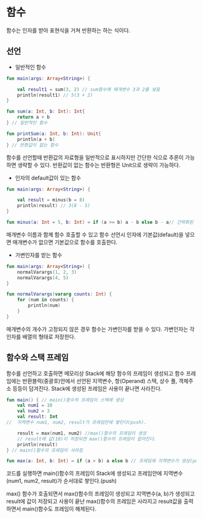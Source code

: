 # 함수
함수는 인자를 받아 표현식을 거쳐 반환하는 하는 식이다.
## 선언
+ 일반적인 함수
```kotlin
fun main(args: Array<String>) {

    val result1 = sum(3, 2) // sum함수에 매개변수 3과 2를 넣음
    println(result1) // 5(3 + 2)
}

fun sum(a: Int, b: Int): Int{
	return a + b
} // 일반적인 함수

fun printSum(a: Int, b: Int): Unit{
	println(a + b)
} // 반환값이 없는 함수
```
함수를 선언할때 반환값의 자료형을 일반적으로 표시하지만 간단한 식으로 추론이 가능하면 생략할 수 있다. 반환값이 없는 함수는 반환형은 Unit으로 생략이 가능하다.   
   
+ 인자의 default값이 있는 함수
```kotlin
fun main(args: Array<String>) {

    val result = minus(b = 8)
    println(result) // 3(8 - 5)
}

fun minus(a: Int = 5, b: Int) = if (a >= b) a - b else b - a// 간략화된 함수
```
매개변수 이름과 함께 함수 호출할 수 있고 함수 선언시 인자에 기본값(default)을 넣으면 매개변수가 없으면 기본값으로 함수를 호출한다.   
   
+ 가변인자를 받는 함수
```kotlin
fun main(args: Array<String>) {
    normalVarargs(1, 2, 3)
    normalVarargs(4, 5)
}

fun normalVarargs(vararg counts: Int) {
    for (num in counts) {
        println(num)
    }
}
```
매개변수의 개수가 고정되지 않은 경우 함수는 가변인자를 받을 수 있다. 가변인자는 각 인자를 배열의 형태로 저장한다.   
   
## 함수와 스택 프레임
함수를 선언하고 호출하면 메모리상 Stack에 해당 함수의 프레임이 생성되고 함수 프레임에는 반환블럭(중괄호)안에서 선언된 지역변수, 항(Operand) 스택, 상수 풀, 객체주소 등등이 담겨진다. Stack에 생성된 프레임은 사용이 끝나면 사라진다.
```kotlin
fun main() { // main()함수의 프레임이 스택에 생성
    val num1 = 10
    val num2 = 3
    val result: Int
//  지역변수 num1, num2, result가 프레임안에 쌓인다(push).

    result = max(num1, num2) //max()함수의 프레임이 생성
    // result에 값(10)이 저장되면 max()함수의 프레임이 없어진다.
    println(result)
} // main()함수의 프레임이 사라짐

fun max(a: Int, b: Int) = if (a > b) a else b // 프레임에 지역변수가 생성(push)
```
코드를 실행하면 main()함수의 프레임이 Stack에 생성되고 프레임안에 지역변수(num1, num2, result)가 순서대로 쌓인다.(push)   
   
max() 함수가 호출되면서 max()함수의 프레임이 생성되고 지역변수(a, b)가 생성되고 result에 값이 저장되고 사용이 끝난 max()함수의 프레임은 사라지고 result값을 출력하면서 main()함수도 프레임이 해제된다.
